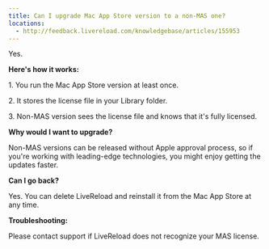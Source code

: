 ```yaml
---
title: Can I upgrade Mac App Store version to a non-MAS one?
locations:
  - http://feedback.livereload.com/knowledgebase/articles/155953
---
```


Yes.

**Here's how it works:**

1\. You run the Mac App Store version at least once.

2\. It stores the license file in your Library folder.

3\. Non-MAS version sees the license file and knows that it's fully licensed.

**Why would I want to upgrade?**

Non-MAS versions can be released without Apple approval process, so if you're working with leading-edge technologies, you might enjoy getting the updates faster.

**Can I go back?**

Yes. You can delete LiveReload and reinstall it from the Mac App Store at any time.

**Troubleshooting:**

Please contact support if LiveReload does not recognize your MAS license.